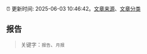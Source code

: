 :alarm_clock: 更新时间: 2025-06-03 10:46:42。[文章来源](/README.md)、[文章分类](/TAGS.md)

## 报告


> 关键字：`报告`、`月报`



